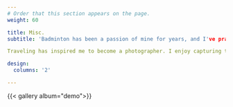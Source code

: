 ```yaml
---
# Order that this section appears on the page.
weight: 60

title: Misc.
subtitle: 'Badminton has been a passion of mine for years, and I've practiced it for three years. Even now, it remains my favorite sport. Alongside badminton, I enjoy reading books on economics and social sciences to gain a better understanding of the world around me. Learning about different cultures is also a passion of mine, and I have been fortunate enough to travel to several European countries including France, Germany, Spain, Belgium, Italy, Switzerland, and Malta.

Traveling has inspired me to become a photographer. I enjoy capturing the essence of different places, people, and things through the lens of my camera. I have attached some of my work below, but if you want to see more, feel free to follow my Instagram account where I post my latest creations.'

design:
  columns: '2'

---
```


{{< gallery album="demo">}}

